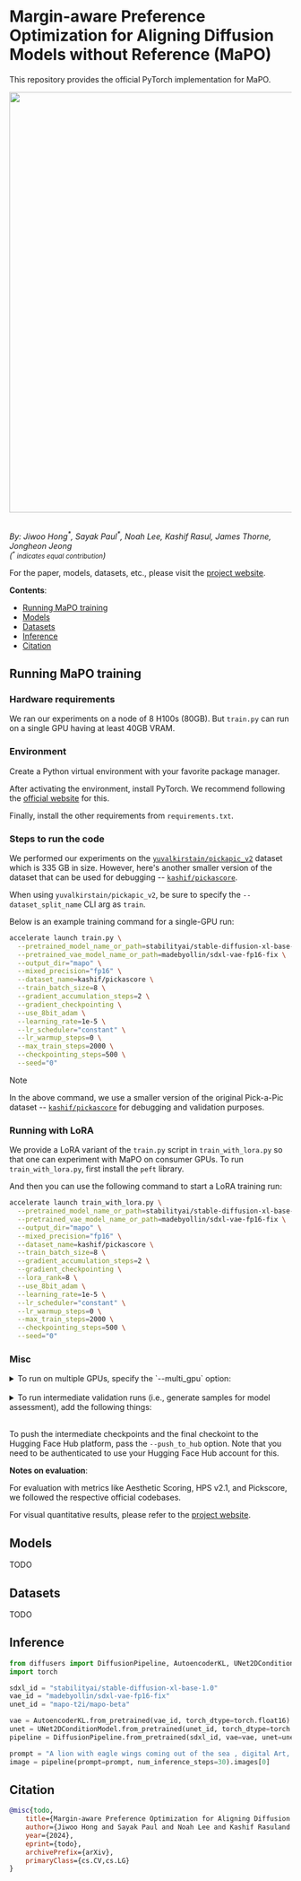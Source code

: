 # Margin-aware Preference Optimization for Aligning Diffusion Models without Reference (MaPO)

This repository provides the official PyTorch implementation for MaPO. 

<div align="center">
<img src="assets/mapo_overview.png" width=750/>
</div><br>

_By: Jiwoo Hong<sup>\*</sup>, Sayak Paul<sup>\*</sup>, Noah Lee, Kashif Rasul, James Thorne, Jongheon Jeong_
<br>_(<small><sup>*</sup> indicates equal contribution</small>)_

For the paper, models, datasets, etc., please visit the [project website](TODO).

**Contents**:

* [Running MaPO training](#running-mapo-training)
* [Models](#models) 
* [Datasets](#datasets)
* [Inference](#inference)
* [Citation](#citation)

## Running MaPO training

### Hardware requirements

We ran our experiments on a node of 8 H100s (80GB). But `train.py` can run on a single GPU having at least 40GB VRAM. 

### Environment

Create a Python virtual environment with your favorite package manager. 

After activating the environment, install PyTorch. We recommend following the [official website](https://pytorch.org/) for this. 

Finally, install the other requirements from `requirements.txt`. 

### Steps to run the code

We performed our experiments on the [`yuvalkirstain/pickapic_v2`](https://huggingface.co/datasets/yuvalkirstain/pickapic_v2) dataset which is 335 GB in size. However, here's another smaller version of the dataset that can be used for debugging -- [`kashif/pickascore`](https://huggingface.co/datasets/kashif/pickascore).

When using `yuvalkirstain/pickapic_v2`, be sure to specify the `--dataset_split_name` CLI arg as `train`.

Below is an example training command for a single-GPU run:

```bash
accelerate launch train.py \
  --pretrained_model_name_or_path=stabilityai/stable-diffusion-xl-base-1.0  \
  --pretrained_vae_model_name_or_path=madebyollin/sdxl-vae-fp16-fix \
  --output_dir="mapo" \
  --mixed_precision="fp16" \
  --dataset_name=kashif/pickascore \
  --train_batch_size=8 \
  --gradient_accumulation_steps=2 \
  --gradient_checkpointing \
  --use_8bit_adam \
  --learning_rate=1e-5 \
  --lr_scheduler="constant" \
  --lr_warmup_steps=0 \
  --max_train_steps=2000 \
  --checkpointing_steps=500 \
  --seed="0" 
```

> [!NOTE]  
> In the above command, we use a smaller version of the original Pick-a-Pic dataset -- [`kashif/pickascore`](https://huggingface.co/datasets/kashif/pickascore) for debugging and validation purposes.

### Running with LoRA

We provide a LoRA variant of the `train.py` script in `train_with_lora.py` so that one can experiment with MaPO on consumer GPUs. To run `train_with_lora.py`, first install the `peft` library. 

And then you can use the following command to start a LoRA training run:

```bash
accelerate launch train_with_lora.py \
  --pretrained_model_name_or_path=stabilityai/stable-diffusion-xl-base-1.0  \
  --pretrained_vae_model_name_or_path=madebyollin/sdxl-vae-fp16-fix \
  --output_dir="mapo" \
  --mixed_precision="fp16" \
  --dataset_name=kashif/pickascore \
  --train_batch_size=8 \
  --gradient_accumulation_steps=2 \
  --gradient_checkpointing \
  --lora_rank=8 \
  --use_8bit_adam \
  --learning_rate=1e-5 \
  --lr_scheduler="constant" \
  --lr_warmup_steps=0 \
  --max_train_steps=2000 \
  --checkpointing_steps=500 \
  --seed="0" 
```

### Misc

<details>
<summary>To run on multiple GPUs, specify the `--multi_gpu` option:</summary>

```bash
accelerate launch --multi_gpu train.py \
  --pretrained_model_name_or_path=stabilityai/stable-diffusion-xl-base-1.0  \
  --pretrained_vae_model_name_or_path=madebyollin/sdxl-vae-fp16-fix \
  --output_dir="mapo" \
  --mixed_precision="fp16" \
  --dataset_name=kashif/pickascore \
  --train_batch_size=8 \
  --gradient_accumulation_steps=2 \
  --gradient_checkpointing \
  --use_8bit_adam \
  --learning_rate=1e-5 \
  --lr_scheduler="constant" \
  --lr_warmup_steps=0 \
  --max_train_steps=2000 \
  --checkpointing_steps=500 \
  --seed="0" 
```
</details><br>

<details>
<summary>To run intermediate validation runs (i.e., generate samples for model assessment), add the following things:</summary>

```diff
+  --run_validation --validation_steps=50 \
+  --report_to="wandb"
```

This will additionally, log the generated results and other metrics to Weights and Biases. This requires you to install the `wandb` Python package. 

Other option for an experiment logger is `tensorboard`. 
</details><br>

To push the intermediate checkpoints and the final checkoint to the Hugging Face Hub platform, pass the `--push_to_hub` option. Note that you need to be authenticated to use your Hugging Face Hub account for this. 

**Notes on evaluation**:

For evaluation with metrics like Aesthetic Scoring, HPS v2.1, and Pickscore, we followed the respective official codebases.

For visual quantitative results, please refer to the [project website](TODO).

## Models

TODO

## Datasets

TODO

## Inference

```python
from diffusers import DiffusionPipeline, AutoencoderKL, UNet2DConditionModel
import torch 

sdxl_id = "stabilityai/stable-diffusion-xl-base-1.0"
vae_id = "madebyollin/sdxl-vae-fp16-fix"
unet_id = "mapo-t2i/mapo-beta"

vae = AutoencoderKL.from_pretrained(vae_id, torch_dtype=torch.float16)
unet = UNet2DConditionModel.from_pretrained(unet_id, torch_dtype=torch.float16)
pipeline = DiffusionPipeline.from_pretrained(sdxl_id, vae=vae, unet=unet, torch_dtype=torch.float16).to("cuda")

prompt = "A lion with eagle wings coming out of the sea , digital Art, Greg rutkowski, Trending artstation, cinematographic, hyperrealistic"
image = pipeline(prompt=prompt, num_inference_steps=30).images[0]
```

## Citation

```bibtex
@misc{todo,
    title={Margin-aware Preference Optimization for Aligning Diffusion Models without Reference}, 
    author={Jiwoo Hong and Sayak Paul and Noah Lee and Kashif Rasuland James Thorne and Jongheon Jeong},
    year={2024},
    eprint={todo},
    archivePrefix={arXiv},
    primaryClass={cs.CV,cs.LG}
}
```
